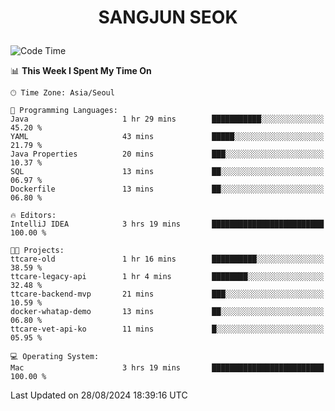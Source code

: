 <h1>
 <p align="center">
   SANGJUN SEOK
 </p>
</h1>

<!--START_SECTION:waka-->
![Code Time](http://img.shields.io/badge/Code%20Time-3%2C738%20hrs%203%20mins-blue)

📊 **This Week I Spent My Time On** 

```text
🕑︎ Time Zone: Asia/Seoul

💬 Programming Languages: 
Java                     1 hr 29 mins        ███████████░░░░░░░░░░░░░░   45.20 % 
YAML                     43 mins             █████░░░░░░░░░░░░░░░░░░░░   21.79 % 
Java Properties          20 mins             ███░░░░░░░░░░░░░░░░░░░░░░   10.37 % 
SQL                      13 mins             ██░░░░░░░░░░░░░░░░░░░░░░░   06.97 % 
Dockerfile               13 mins             ██░░░░░░░░░░░░░░░░░░░░░░░   06.80 % 

🔥 Editors: 
IntelliJ IDEA            3 hrs 19 mins       █████████████████████████   100.00 % 

🐱‍💻 Projects: 
ttcare-old               1 hr 16 mins        ██████████░░░░░░░░░░░░░░░   38.59 % 
ttcare-legacy-api        1 hr 4 mins         ████████░░░░░░░░░░░░░░░░░   32.48 % 
ttcare-backend-mvp       21 mins             ███░░░░░░░░░░░░░░░░░░░░░░   10.59 % 
docker-whatap-demo       13 mins             ██░░░░░░░░░░░░░░░░░░░░░░░   06.80 % 
ttcare-vet-api-ko        11 mins             █░░░░░░░░░░░░░░░░░░░░░░░░   05.95 % 

💻 Operating System: 
Mac                      3 hrs 19 mins       █████████████████████████   100.00 % 
```


 Last Updated on 28/08/2024 18:39:16 UTC
<!--END_SECTION:waka-->
